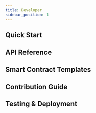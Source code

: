 ```yaml
---
title: Developer
sidebar_position: 1
---
```


## Quick Start

## API Reference

## Smart Contract Templates

## Contribution Guide

## Testing & Deployment
